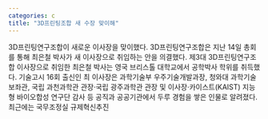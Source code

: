 ```yaml
---
categories: c
title: "3D프린팅조합 새 수장 맞이해"
---
```

3D프린팅연구조합이 새로운 이사장을 맞이했다. 3D프린팅연구조합은 지난 14일 총회를 통해 최은철 박사가 새 이사장으로 취임하는 안을 의결했다. 제3대 3D프린팅연구조합 이사장으로 취임한 최은철 박사는 영국 브리스톨 대학교에서 공학박사 학위를 취득했다. 기술고시 16회 출신인 최 이사장은 과학기술부 우주기술개발과장, 청와대 과학기술보좌관, 국립 과천과학관 관장·국립 광주과학관 관장 및 이사장·카이스트(KAIST) 지능형 바이오합성 연구단 감사 등 공직과 공공기관에서 두루 경험을 쌓은 인물로 알려졌다. 최근에는 국무조정실 규제혁신추진